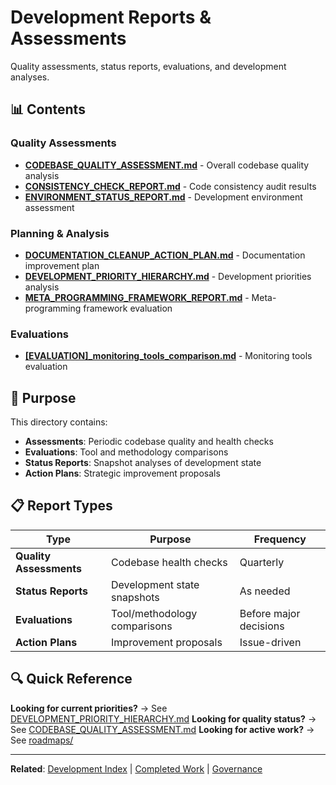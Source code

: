 # Development Reports & Assessments

Quality assessments, status reports, evaluations, and development analyses.

## 📊 Contents

### **Quality Assessments**
- [**CODEBASE_QUALITY_ASSESSMENT.md**](CODEBASE_QUALITY_ASSESSMENT.md) - Overall codebase quality analysis
- [**CONSISTENCY_CHECK_REPORT.md**](CONSISTENCY_CHECK_REPORT.md) - Code consistency audit results
- [**ENVIRONMENT_STATUS_REPORT.md**](ENVIRONMENT_STATUS_REPORT.md) - Development environment assessment

### **Planning & Analysis**
- [**DOCUMENTATION_CLEANUP_ACTION_PLAN.md**](DOCUMENTATION_CLEANUP_ACTION_PLAN.md) - Documentation improvement plan
- [**DEVELOPMENT_PRIORITY_HIERARCHY.md**](DEVELOPMENT_PRIORITY_HIERARCHY.md) - Development priorities analysis
- [**META_PROGRAMMING_FRAMEWORK_REPORT.md**](META_PROGRAMMING_FRAMEWORK_REPORT.md) - Meta-programming framework evaluation

### **Evaluations**
- [**[EVALUATION]_monitoring_tools_comparison.md**]([EVALUATION]_monitoring_tools_comparison.md) - Monitoring tools evaluation

## 🎯 Purpose

This directory contains:
- **Assessments**: Periodic codebase quality and health checks
- **Evaluations**: Tool and methodology comparisons
- **Status Reports**: Snapshot analyses of development state
- **Action Plans**: Strategic improvement proposals

## 📋 Report Types

| Type | Purpose | Frequency |
|------|---------|-----------|
| **Quality Assessments** | Codebase health checks | Quarterly |
| **Status Reports** | Development state snapshots | As needed |
| **Evaluations** | Tool/methodology comparisons | Before major decisions |
| **Action Plans** | Improvement proposals | Issue-driven |

## 🔍 Quick Reference

**Looking for current priorities?** → See [DEVELOPMENT_PRIORITY_HIERARCHY.md](DEVELOPMENT_PRIORITY_HIERARCHY.md)
**Looking for quality status?** → See [CODEBASE_QUALITY_ASSESSMENT.md](CODEBASE_QUALITY_ASSESSMENT.md)
**Looking for active work?** → See [roadmaps/](../roadmaps/)

---

**Related**: [Development Index](../README.md) | [Completed Work](../completed/) | [Governance](../governance/)
